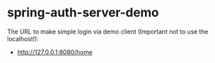 # spring-auth-server-demo

The URL to make simple login via demo client (Important not to use the localhost!):
* http://127.0.0.1:8080/home 